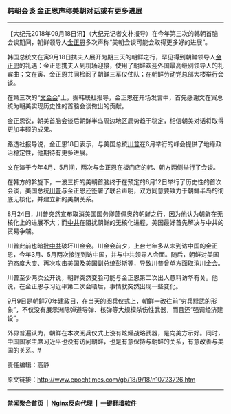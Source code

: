 ### 韩朝会谈 金正恩声称美朝对话或有更多进展
------------------------

<p>【大纪元2018年09月18日讯】（大纪元记者文朴报导）在今年第三次的韩朝首脑会谈期间，朝鲜领导人<a href="http://www.epochtimes.com/gb/tag/%E9%87%91%E6%AD%A3%E6%81%A9.html">金正恩</a>多次声称“美朝会谈可能会取得更多好的进展”。</p>
<p>韩国总统文在寅9月18日携夫人展开为期三天的朝鲜之行，罕见得到朝鲜领导人<a href="http://www.epochtimes.com/gb/tag/%E9%87%91%E6%AD%A3%E6%81%A9.html">金正恩</a>的礼遇：金正恩携夫人到机场迎接，使用了朝鲜欢迎外国最高级别领导人的礼宾曲；文在寅、金正恩共同检阅了朝鲜三军仪仗队；在朝鲜劳动党总部大楼举行会谈。</p>
<p>在第三次的“<a href="http://www.epochtimes.com/gb/tag/%E6%96%87%E9%87%91%E4%BC%9A.html">文金会</a>”上，据韩联社报导，金正恩在开场发言中，首先感谢文在寅总统为朝美实现历史性的首脑会谈做出的贡献。</p>
<p>金正恩说，朝美首脑会谈后朝鲜半岛周边地区局势趋于稳定，相信朝美对话将取得更加丰硕的成果。</p>
<p>路透社报导说，金正恩18日表示，与美国总统<a href="http://www.epochtimes.com/gb/tag/%E5%B7%9D%E6%99%AE.html">川普</a>在6月举行的峰会提供了地缘政治稳定性，他期待有更多进展。</p>
<p>文在演于今年4月、5月间，两次与金正恩在板门店的韩、朝方两侧举行了会谈。</p>
<p>在韩方的斡旋下，一波三折的美朝首脑终于在预定的6月12日举行了历史性的首次会谈，美国总统<a href="http://www.epochtimes.com/gb/tag/%E5%B7%9D%E6%99%AE.html">川普</a>与金正恩还签署了联合声明，双方同意要致力于朝鲜半岛的彻底无核化，并建立新的美朝关系。</p>
<p>8月24日，川普突然宣布取消美国国务卿蓬佩奥的朝鲜之行，因为他认为朝鲜在无核化上的进展不大；而<a href="http://www.epochtimes.com/gb/tag/%E4%B8%AD%E5%85%B1.html">中共</a>在阻扰朝鲜的无核化进程，美国最好首先解决与中共的贸易争端。</p>
<p>川普此前也暗批<a href="http://www.epochtimes.com/gb/tag/%E4%B8%AD%E5%85%B1.html">中共</a>破坏川金会。川金会前夕，上台七年多从未到访中国的金正恩，今年3月、5月两次接连到访中国，并与中共领导人会面。随后，朝鲜对美国的态度大变、再次攻击美国及美国副总统彭斯等，导致川普曾单方面取消川金会。</p>
<p>川普至少两次公开说，朝鲜突然变脸可能与金正恩第二次出人意料访华有关。他说，在金正恩与习近平第二次会晤后，事情就突然出现一些变化。</p>
<p>9月9日是朝鲜70年建政日，在当天的阅兵仪式上，朝鲜一改往前“穷兵黩武的形象”，不仅没有展示洲际弹道导弹、核弹等大规模杀伤性武器，而且还“强调经济建设”。</p>
<p>外界普遍认为，朝鲜在本次阅兵仪式上没有炫耀战略武器，是向美方示好。同时，中国国家主席习近平也没有访问朝鲜，也是有意保持与朝鲜的关系，有意改善与美国的关系。#</p>
<p>责任编辑：高静</p>

原文链接：http://www.epochtimes.com/gb/18/9/18/n10723726.htm


------------------------
#### [禁闻聚合首页](https://github.com/gfw-breaker/banned-news/blob/master/README.md) &nbsp;|&nbsp; [Nginx反向代理](https://github.com/gfw-breaker/open-proxy/blob/master/README.md) &nbsp;|&nbsp; [一键翻墙软件](https://github.com/gfw-breaker/nogfw/blob/master/README.md)